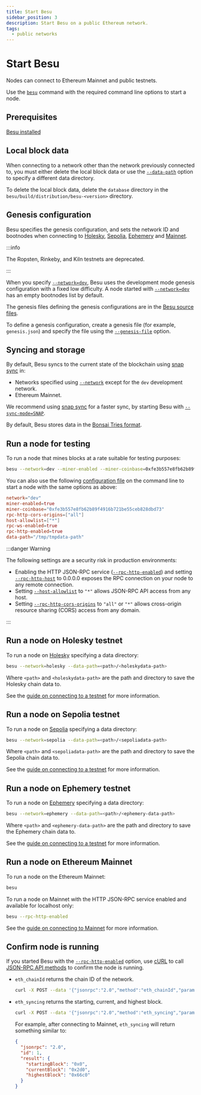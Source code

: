 ```yaml
---
title: Start Besu
sidebar_position: 3
description: Start Besu on a public Ethereum network.
tags:
  - public networks
---
```


# Start Besu

Nodes can connect to Ethereum Mainnet and public testnets.

Use the [`besu`](../reference/cli/options.md) command with the required command line options to start a node.

## Prerequisites

[Besu installed](install/binary-distribution.md)

## Local block data

When connecting to a network other than the network previously connected to, you must either delete the local block data or use the [`--data-path`](../reference/cli/options.md#data-path) option to specify a different data directory.

To delete the local block data, delete the `database` directory in the `besu/build/distribution/besu-<version>` directory.

## Genesis configuration

Besu specifies the genesis configuration, and sets the network ID and bootnodes when connecting to [Holesky](#run-a-node-on-holesky-testnet), [Sepolia](#run-a-node-on-sepolia-testnet), [Ephemery](#run-a-node-on-ephemery-testnet) and [Mainnet](#run-a-node-on-ethereum-mainnet).

:::info

The Ropsten, Rinkeby, and Kiln testnets are deprecated.

:::

When you specify [`--network=dev`](../reference/cli/options.md#network), Besu uses the development mode genesis configuration with a fixed low difficulty. A node started with [`--network=dev`](../reference/cli/options.md#network) has an empty bootnodes list by default.

The genesis files defining the genesis configurations are in the [Besu source files](https://github.com/hyperledger/besu/tree/master/config/src/main/resources).

To define a genesis configuration, create a genesis file (for example, `genesis.json`) and specify the file using the [`--genesis-file`](../reference/cli/options.md#genesis-file) option.

## Syncing and storage

By default, Besu syncs to the current state of the blockchain using [snap sync](../concepts/node-sync.md#snap-synchronization) in:

- Networks specified using [`--network`](../reference/cli/options.md#network) except for the `dev` development network.
- Ethereum Mainnet.

We recommend using [snap sync](../concepts/node-sync.md#snap-synchronization) for a faster sync, by starting Besu with [`--sync-mode=SNAP`](../reference/cli/options.md#sync-mode).

By default, Besu stores data in the [Bonsai Tries format](../concepts/data-storage-formats.md#bonsai-tries).

## Run a node for testing

To run a node that mines blocks at a rate suitable for testing purposes:

```bash
besu --network=dev --miner-enabled --miner-coinbase=0xfe3b557e8fb62b89f4916b721be55ceb828dbd73 --rpc-http-cors-origins="all" --host-allowlist="*" --rpc-ws-enabled --rpc-http-enabled --data-path=/tmp/tmpDatdir
```

You can also use the following [configuration file](../how-to/configure-besu/index.md) on the command line to start a node with the same options as above:

```toml
network="dev"
miner-enabled=true
miner-coinbase="0xfe3b557e8fb62b89f4916b721be55ceb828dbd73"
rpc-http-cors-origins=["all"]
host-allowlist=["*"]
rpc-ws-enabled=true
rpc-http-enabled=true
data-path="/tmp/tmpdata-path"
```

:::danger Warning

The following settings are a security risk in production environments:

- Enabling the HTTP JSON-RPC service ([`--rpc-http-enabled`](../reference/cli/options.md#rpc-http-enabled)) and setting [`--rpc-http-host`](../reference/cli/options.md#rpc-http-host) to 0.0.0.0 exposes the RPC connection on your node to any remote connection.
- Setting [`--host-allowlist`](../reference/cli/options.md#host-allowlist) to `"*"` allows JSON-RPC API access from any host.
- Setting [`--rpc-http-cors-origins`](../reference/cli/options.md#rpc-http-cors-origins) to `"all"` or `"*"` allows cross-origin resource sharing (CORS) access from any domain.

:::

## Run a node on Holesky testnet

To run a node on [Holesky](https://github.com/eth-clients/holesky) specifying a data directory:

```bash
besu --network=holesky --data-path=<path>/<holeskydata-path>
```

Where `<path>` and `<holeskydata-path>` are the path and directory to save the Holesky chain data to.

See the [guide on connecting to a testnet](connect/testnet.md) for more information.

## Run a node on Sepolia testnet

To run a node on [Sepolia](https://github.com/eth-clients/sepolia) specifying a data directory:

```bash
besu --network=sepolia --data-path=<path>/<sepoliadata-path>
```

Where `<path>` and `<sepoliadata-path>` are the path and directory to save the Sepolia chain data to.

See the [guide on connecting to a testnet](connect/testnet.md) for more information.

## Run a node on Ephemery testnet

To run a node on [Ephemery](https://github.com/ephemery-testnet/ephemery-resources?tab=readme-ov-file) specifying a data directory:

```bash
besu --network=ephemery --data-path=<path>/<ephemery-data-path>
```

Where `<path>` and `<ephemery-data-path>` are the path and directory to save the Ephemery chain data to.

See the [guide on connecting to a testnet](connect/testnet.md) for more information.

## Run a node on Ethereum Mainnet

To run a node on the Ethereum Mainnet:

```bash
besu
```

To run a node on Mainnet with the HTTP JSON-RPC service enabled and available for localhost only:

```bash
besu --rpc-http-enabled
```

See the [guide on connecting to Mainnet](connect/mainnet.md) for more information.

## Confirm node is running

If you started Besu with the [`--rpc-http-enabled`](../reference/cli/options.md#rpc-http-enabled) option, use [cURL](https://curl.haxx.se/) to call [JSON-RPC API methods](../reference/api/index.md) to confirm the node is running.

- `eth_chainId` returns the chain ID of the network.

  ```bash
  curl -X POST --data '{"jsonrpc":"2.0","method":"eth_chainId","params":[],"id":1}' localhost:8545
  ```

- `eth_syncing` returns the starting, current, and highest block.

  ```bash
  curl -X POST --data '{"jsonrpc":"2.0","method":"eth_syncing","params":[],"id":1}' localhost:8545
  ```

  For example, after connecting to Mainnet, `eth_syncing` will return something similar to:

  ```json
  {
    "jsonrpc": "2.0",
    "id": 1,
    "result": {
      "startingBlock": "0x0",
      "currentBlock": "0x2d0",
      "highestBlock": "0x66c0"
    }
  }
  ```
